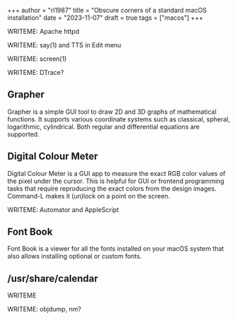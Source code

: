 +++
author = "rl1987"
title = "Obscure corners of a standard macOS installation"
date = "2023-11-07"
draft = true
tags = ["macos"]
+++

WRITEME: Apache httpd

WRITEME: say(1) and TTS in Edit menu

WRITEME: screen(1)

WRITEME: DTrace?

Grapher
-------

Grapher is a simple GUI tool to draw 2D and 3D graphs of mathematical functions.
It supports various coordinate systems such as classical, spheral, logarithmic,
cylindrical. Both regular and differential equations are supported.

Digital Colour Meter
--------------------

Digital Colour Meter is a GUI app to measure the exact RGB color values of the
pixel under the cursor. This is helpful for GUI or frontend programming tasks
that require reproducing the exact colors from the design images. Command-L 
makes it (un)lock on a point on the screen.

WRITEME: Automator and AppleScript

Font Book
---------

Font Book is a viewer for all the fonts installed on your macOS system that also
allows installing optional or custom fonts.

/usr/share/calendar
-------------------

WRITEME

WRITEME: objdump, nm?
